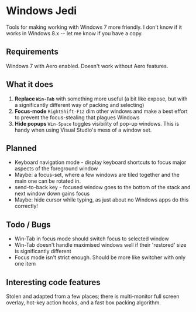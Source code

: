 Windows Jedi
============

Tools for making working with Windows 7 more friendly.
I don't know if it works in Windows 8.x -- let me know if you have a copy.

Requirements
------------
Windows 7 with Aero enabled. Doesn't work without Aero features.

What it does
------------
 1. **Replace `Win-Tab`** with something more useful (a bit like expose, but with a significantly different way of packing and selecting)
 2. **Focus-mode** `RightShift-F12` dim other windows and make a best effort to prevent the focus-stealing that plagues Windows
 3. **Hide popups** `Win-Space` toggles visibility of pop-up windows. This is handy when using Visual Studio's mess of a window set.
 
Planned
-------
 * Keyboard navigation mode - display keyboard shortcuts to focus major aspects of the foreground window
 * Maybe: a focus-set, where a few windows are tiled together and the main one can be rotated in.
 * send-to-back key - focused window goes to the bottom of the stack and next window down gains focus
 * Maybe: hide cursor while typing, as just about no Windows apps do this correctly! 

Todo / Bugs
-----------
 * Win-Tab in focus mode should switch focus to selected window
 * Win-Tab doesn't handle maximised windows well if their 'restored' size is significantly different
 * Focus mode isn't strict enough. Should be more like switcher with only one item

Interesting code features
-------------------------
Stolen and adapted from a few places; there is multi-monitor full screen overlay, hot-key action hooks, and a fast box packing algorithm.